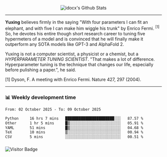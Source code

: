 <div align="center">
    <img align="center" src="https://github-readme-stats.vercel.app/api?username=idocx&show_icons=true&count_private=true&hide_border=true" alt="idocx's Github Stats"></img>
</div>

---

**Yuxing** believes firmly in the saying "With four parameters I can fit an elephant, and with five I can make him wiggle his trunk" by Enrico Fermi. <sup>[1]</sup> So, he devotes his entire though short research career to tuning five hypermeters of a model and is convinced that he will finally make it outperform any SOTA models like GPT-3 and AlphaFold 2.

Yuxing is not a computer scientist, a physicist or a chemist, but a *HYPERPARAMETER TUNING SCIENTIST*. "That makes a lot of difference. Hyperparameter tuning is the technique that changes our life, especially before pulishing a paper.", he said.

[1] Dyson, F. A meeting with Enrico Fermi. Nature 427, 297 (2004).


---

### 📊 Weekly development time
<!--START_SECTION:waka-->

```txt
From: 02 October 2025 - To: 09 October 2025

Python     16 hrs 7 mins   ██████████████████████░░░   87.57 %
Other      1 hr 5 mins     █▒░░░░░░░░░░░░░░░░░░░░░░░   05.91 %
YAML       51 mins         █▒░░░░░░░░░░░░░░░░░░░░░░░   04.68 %
TeX        10 mins         ▒░░░░░░░░░░░░░░░░░░░░░░░░   00.94 %
CSV        5 mins          ░░░░░░░░░░░░░░░░░░░░░░░░░   00.51 %
```

<!--END_SECTION:waka-->

### 

![Visitor Badge](https://visitor-badge.laobi.icu/badge?page_id=idocx.idocx)